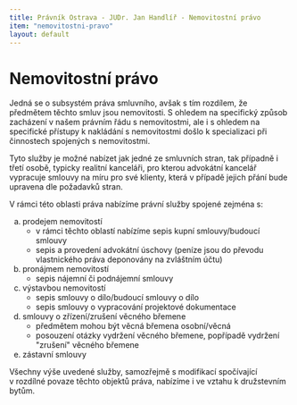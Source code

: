 ```yaml
---
title: Právník Ostrava - JUDr. Jan Handlíř - Nemovitostní právo
item: "nemovitostni-pravo"
layout: default
---
```


<h1>Nemovitostní právo</h1>
<p>Jedná se o subsystém práva smluvního, avšak s tím rozdílem, že předmětem těchto smluv jsou nemovitosti. S ohledem na specifický způsob zacházení v našem právním řádu s nemovitostmi, ale i s ohledem na specifické přístupy k nakládání s nemovitostmi došlo k specializaci při činnostech spojených s nemovitostmi.</p>
<p>Tyto služby je možné nabízet jak jedné ze smluvních stran, tak případně i třetí osobě, typicky realitní kanceláři, pro kterou advokátní kancelář vypracuje smlouvy na míru pro své klienty, která v případě jejich přání bude upravena dle požadavků stran.</p>
<p>V rámci této oblasti práva nabízíme právní služby spojené zejména s:</p>
<ol class="structured" type="a">
  <li>prodejem nemovitostí
    <ul>
      <li>v rámci těchto oblastí nabízíme sepis kupní smlouvy/budoucí smlouvy</li>
      <li>sepis a provedení advokátní úschovy (peníze jsou do převodu vlastnického práva deponovány na zvláštním účtu)</li>
    </ul>
  </li>
  <li>pronájmem nemovitostí
    <ul>
      <li>sepis nájemní či podnájemní smlouvy</li>
    </ul>
  </li>
  <li>výstavbou nemovitostí
    <ul>
      <li>sepis smlouvy o dílo/budoucí smlouvy o dílo</li>
      <li>sepis smlouvy o vypracování projektové dokumentace</li>
    </ul>
  </li>
  <li>smlouvy o zřízení/zrušení věcného břemene
    <ul>
      <li>předmětem mohou být věcná břemena osobní/věcná</li>
      <li>posouzení otázky vydržení věcného břemene, popřípadě vydržení "zrušení" věcného břemene</li>
    </ul>
  </li>
  <li>zástavní smlouvy</li>
</ol>
<p>Všechny výše uvedené služby, samozřejmě s modifikací spočívající v rozdílné povaze těchto objektů práva, nabízíme i ve vztahu k družstevním bytům.</p>
